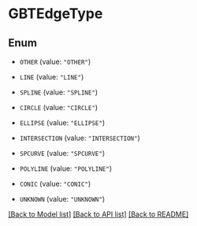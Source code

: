 # GBTEdgeType

## Enum


* `OTHER` (value: `"OTHER"`)

* `LINE` (value: `"LINE"`)

* `SPLINE` (value: `"SPLINE"`)

* `CIRCLE` (value: `"CIRCLE"`)

* `ELLIPSE` (value: `"ELLIPSE"`)

* `INTERSECTION` (value: `"INTERSECTION"`)

* `SPCURVE` (value: `"SPCURVE"`)

* `POLYLINE` (value: `"POLYLINE"`)

* `CONIC` (value: `"CONIC"`)

* `UNKNOWN` (value: `"UNKNOWN"`)


[[Back to Model list]](../README.md#documentation-for-models) [[Back to API list]](../README.md#documentation-for-api-endpoints) [[Back to README]](../README.md)


